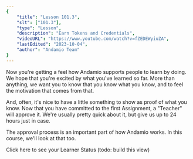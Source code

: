 ```yaml
---
{
    "title": "Lesson 101.3",
    "slt": ["101.3"],
    "type": "Lesson",
    "description": "Earn Tokens and Credentials",
    "videoURL": "https://www.youtube.com/watch?v=fZEDEWyiuZA",
    "lastEdited": "2023-10-04",
    "author": "Andamio Team"
}
---
```


Now you're getting a feel how Andamio supports people to learn by doing. We hope that you're excited by what you've learned so far. More than anything, we want you to know that you know what you know, and to feel the motivation that comes from that.

And, often, it's nice to have a little something to show as proof of what you know. Now that you have committed to the first Assignment, a "Teacher" will approve it. We're usually pretty quick about it, but give us up to 24 hours just in case.

The approval process is an important part of how Andamio works. In this course, we'll look at that too.

Click here to see your Learner Status (todo: build this view)